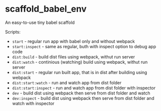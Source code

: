 # scaffold_babel_env
An easy-to-use tiny babel scaffold

Scripts:
- `start` - regular run app with babel only and without webpack
- `start:inspect` - same as regular, buth with inspect option to debug app code
- `dist:build` - build dist files using webpack, withut run server
- `dist:watch` - continious (watching) build using webpack, withut run server
- `dist:start` - regular run built app, that is in dist after building using webpack
- `dist:start:watch` - run and watch app from dist folder
- `dist:start:inspect` - run and watch app from dist folder with inspector
- `dev` - build dist using webpack then serve from dist folder and watch
- `dev:inspect` - build dist using webpack then serve from dist folder and watch with inspector
